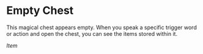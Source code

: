 # Empty Chest

This magical chest appears empty. When you speak a specific trigger word or action and open the chest, you can see the items stored within it.

*Item*
